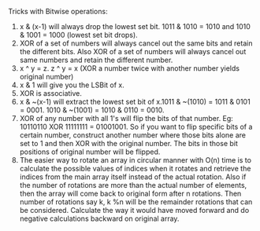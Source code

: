 Tricks with Bitwise operations:

1. x & (x-1) will always drop the lowest set bit. 1011 & 1010 = 1010 and 1010 & 1001 = 1000 (lowest set bit drops).
2. XOR of a set of numbers will always cancel out the same bits and retain the different bits. Also XOR of a set of numbers will always cancel out same numbers and retain the different number.
3. x ^ y = z. z ^ y = x (XOR a number twice with another number yields original number)
4. x & 1 will give you the LSBit of x.
5. XOR is associative.
6. x & ~(x-1) will extract the lowest set bit of x.1011 & ~(1010) = 1011 & 0101 = 0001. 1010 & ~(1001) = 1010 & 0110 = 0010.
7. XOR of any number with all 1's will flip the bits of that number. Eg: 10110110 XOR 11111111 = 01001001. So if you want to flip specific bits of a certain number, construct another number where those bits alone are set to 1 and then XOR with the original number. The bits in those bit positions of original number will be flipped.
8. The easier way to rotate an array in circular manner with O(n) time is to calculate the possible values of indices when it rotates and retrieve the indices from the main array itself instead of the actual rotation. Also if the number of rotations are more than the actual number of elements, then the array will come back to original form after n rotations. Then number of rotations say k, k %n will be the remainder rotations that can be considered. Calculate the way it would have moved forward and do negative calculations backward on original array. 
